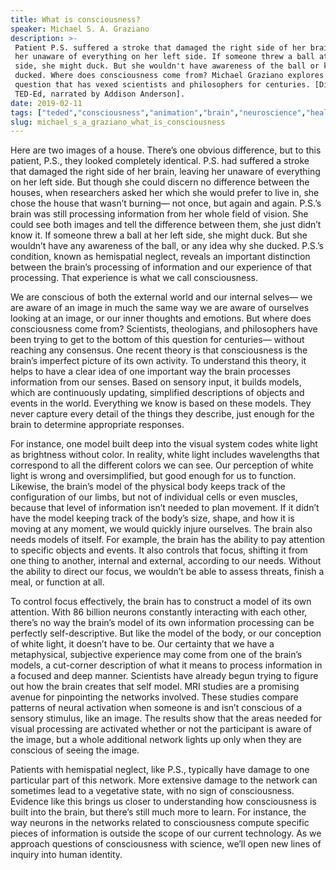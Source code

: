 ```yaml
---
title: What is consciousness?
speaker: Michael S. A. Graziano
description: >-
 Patient P.S. suffered a stroke that damaged the right side of her brain, leaving
 her unaware of everything on her left side. If someone threw a ball at her left
 side, she might duck. But she wouldn't have awareness of the ball or know why she
 ducked. Where does consciousness come from? Michael Graziano explores the
 question that has vexed scientists and philosophers for centuries. [Directed by
 TED-Ed, narrated by Addison Anderson].
date: 2019-02-11
tags: ["teded","consciousness","animation","brain","neuroscience","health"]
slug: michael_s_a_graziano_what_is_consciousness
---
```


Here are two images of a house. There’s one obvious difference, but to this patient, P.S.,
they looked completely identical. P.S. had suffered a stroke that damaged the right side
of her brain, leaving her unaware of everything on her left side. But though she could
discern no difference between the houses, when researchers asked her which she would
prefer to live in, she chose the house that wasn’t burning— not once, but again and
again. P.S.’s brain was still processing information from her whole field of vision. She
could see both images and tell the difference between them, she just didn’t know it. If
someone threw a ball at her left side, she might duck. But she wouldn’t have any 
awareness of the ball, or any idea why she ducked. P.S.’s condition, known as hemispatial
neglect, reveals an important distinction between the brain’s processing of information
and our experience of that processing. That experience is what we call
consciousness.

We are conscious of both the external world and our internal selves— we are aware of an
image in much the same way we are aware of ourselves looking at an image, or our inner
thoughts and emotions. But where does consciousness come from? Scientists, theologians,
and philosophers have been trying to get to the bottom of this question for centuries—
without reaching any consensus. One recent theory is that consciousness is the brain’s
imperfect picture of its own activity. To understand this theory, it helps to have a clear
idea of one important way the brain processes information from our senses. Based on
sensory input, it builds models, which are continuously updating, simplified descriptions
of objects and events in the world. Everything we know is based on these models. They
never capture every detail of the things they describe, just enough for the brain to
determine appropriate responses.

For instance, one model built deep into the visual system codes white light as brightness
 without color. In reality, white light includes wavelengths that correspond to all the 
different colors we can see. Our perception of white light is wrong and oversimplified,
but good enough for us to function. Likewise, the brain’s model of the physical body
keeps track of the configuration of our limbs, but not of individual cells or even
muscles, because that level of information isn’t needed to plan movement. If it didn’t
have the model keeping track of the body’s size, shape, and how it is moving at any
moment, we would quickly injure ourselves. The brain also needs models of itself. For
example, the brain has the ability to pay attention to specific objects and events. It
also controls that focus, shifting it from one thing to another, internal and external,
according to our needs. Without the ability to direct our focus, we wouldn’t be able to
assess threats, finish a meal, or function at all.

To control focus effectively, the brain has to construct a model of its own attention.
With 86 billion neurons constantly interacting with each other, there’s no way the
brain’s model of its own information processing can be perfectly self-descriptive. But
like the model of the body, or our conception of white light, it doesn’t have to be. Our
certainty that we have a metaphysical, subjective experience may come from one of the
brain’s models, a cut-corner description of what it means to process information in a
focused and deep manner. Scientists have already begun trying to figure out how the brain
creates that self model. MRI studies are a promising avenue for pinpointing the networks
involved. These studies compare patterns of neural activation when someone is and isn’t
conscious of a sensory stimulus, like an image. The results show that the areas needed 
for visual processing are activated whether or not the participant is aware of the image,
but a whole additional network lights up only when they are conscious of seeing the
image.

Patients with hemispatial neglect, like P.S., typically have damage to one particular 
part of this network. More extensive damage to the network can sometimes lead to a
vegetative state, with no sign of consciousness. Evidence like this brings us closer to
understanding how consciousness is built into the brain, but there’s still much more to
learn. For instance, the way neurons in the networks related to consciousness compute
specific pieces of information is outside the scope of our current technology. As we
approach questions of consciousness with science, we’ll open new lines of inquiry into
human identity.

<!--
ad_duration=0
event="TED-Ed"
external_start_time=0
intro_duration=0
is_subtitle_required="False"
is_talk_featured="False"
language="en"
language_swap="False"
native_language="en"
number_of_related_talks=6
number_of_speakers=1
number_of_subtitled_videos=0
number_of_tags=6
number_of_talk_download_languages=23
number_of_talk_more_resources=0
number_of_talk_recommendations=0
number_of_talks_take_actions=0
post_ad_duration=0
published_timestamp="2019-02-11 20:55:34"
recording_date="2019-02-11"
speaker_is_published=0
speaker_name="Michael S. A. Graziano"
talk_name="What is consciousness?"
talks_tags=["teded","consciousness","animation","brain","neuroscience","health"]
url_photo_talk="https://s3.amazonaws.com/talkstar-photos/uploads/8e4d5e55-d578-4182-b625-bb25eed79e39/consciousnesstextless1.jpg"
url_webpage="https://www.ted.com/talks/michael_s_a_graziano_what_is_consciousness"
video_type_name="TED-Ed Original"
-->
